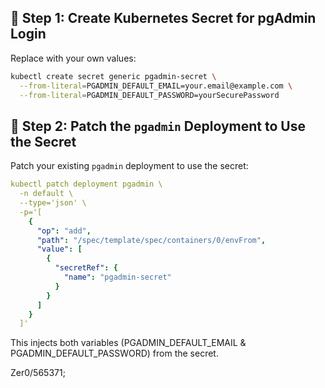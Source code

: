 ## 🔐 Step 1: Create Kubernetes Secret for pgAdmin Login

Replace with your own values:

```bash
kubectl create secret generic pgadmin-secret \
  --from-literal=PGADMIN_DEFAULT_EMAIL=your.email@example.com \
  --from-literal=PGADMIN_DEFAULT_PASSWORD=yourSecurePassword
```

## 📝 Step 2: Patch the `pgadmin` Deployment to Use the Secret

Patch your existing `pgadmin` deployment to use the secret:

```yaml
kubectl patch deployment pgadmin \
  -n default \
  --type='json' \
  -p='[
    {
      "op": "add",
      "path": "/spec/template/spec/containers/0/envFrom",
      "value": [
        {
          "secretRef": {
            "name": "pgadmin-secret"
          }
        }
      ]
    }
  ]'
```



This injects both variables (PGADMIN_DEFAULT_EMAIL & PGADMIN_DEFAULT_PASSWORD) from the secret.


Zer0/565371;